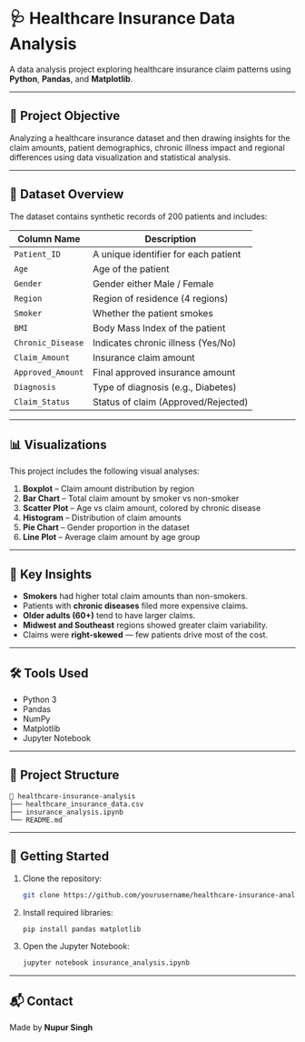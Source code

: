 
# 🩺 Healthcare Insurance Data Analysis

A data analysis project exploring healthcare insurance claim patterns using **Python**, **Pandas**, and **Matplotlib**.

---

## 📌 Project Objective

Analyzing a healthcare insurance dataset and then drawing insights for the claim amounts, patient demographics, chronic illness impact and regional differences using data visualization and statistical analysis.

---

## 📂 Dataset Overview

The dataset contains synthetic records of 200 patients and includes:

| Column Name        | Description                            |
|--------------------|----------------------------------------|
| `Patient_ID`       | A unique identifier for each patient     |
| `Age`              | Age of the patient                     |
| `Gender`           | Gender either Male / Female                          |
| `Region`           | Region of residence (4 regions)        |
| `Smoker`           | Whether the patient smokes             |
| `BMI`              | Body Mass Index of the patient                       |
| `Chronic_Disease`  | Indicates chronic illness (Yes/No)     |
| `Claim_Amount`     | Insurance claim amount                 |
| `Approved_Amount`  | Final approved insurance amount        |
| `Diagnosis`        | Type of diagnosis (e.g., Diabetes)     |
| `Claim_Status`     | Status of claim (Approved/Rejected)    |

---

## 📊 Visualizations

This project includes the following visual analyses:

1. **Boxplot** – Claim amount distribution by region  
2. **Bar Chart** – Total claim amount by smoker vs non-smoker  
3. **Scatter Plot** – Age vs claim amount, colored by chronic disease  
4. **Histogram** – Distribution of claim amounts  
5. **Pie Chart** – Gender proportion in the dataset  
6. **Line Plot** – Average claim amount by age group

---

## 🧠 Key Insights

- **Smokers** had higher total claim amounts than non-smokers.
- Patients with **chronic diseases** filed more expensive claims.
- **Older adults (60+)** tend to have larger claims.
- **Midwest and Southeast** regions showed greater claim variability.
- Claims were **right-skewed** — few patients drive most of the cost.

---

## 🛠️ Tools Used

- Python 3
- Pandas
- NumPy
- Matplotlib
- Jupyter Notebook

---

## 📁 Project Structure

```
📁 healthcare-insurance-analysis
├── healthcare_insurance_data.csv
├── insurance_analysis.ipynb
└── README.md
```

---

## 🚀 Getting Started

1. Clone the repository:
   ```bash
   git clone https://github.com/yourusername/healthcare-insurance-analysis.git
   ```
2. Install required libraries:
   ```bash
   pip install pandas matplotlib
   ```
3. Open the Jupyter Notebook:
   ```bash
   jupyter notebook insurance_analysis.ipynb
   ```

---

## 📬 Contact

Made by **Nupur Singh**  

